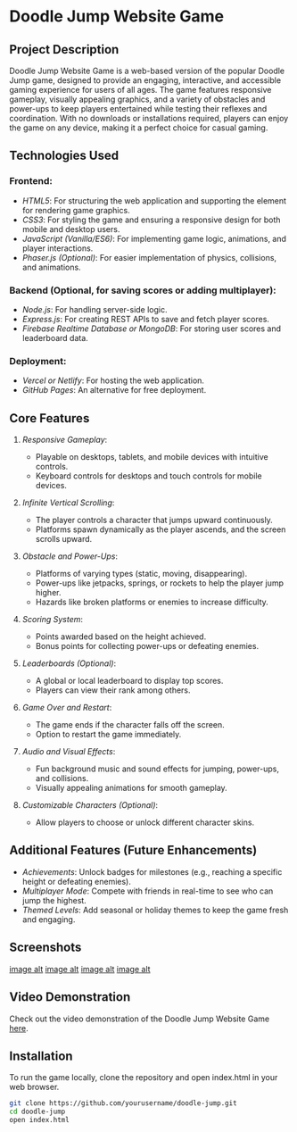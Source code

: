 # Doodle Jump Website Game

## Project Description
Doodle Jump Website Game is a web-based version of the popular Doodle Jump game, designed to provide an engaging, interactive, and accessible gaming experience for users of all ages. The game features responsive gameplay, visually appealing graphics, and a variety of obstacles and power-ups to keep players entertained while testing their reflexes and coordination. With no downloads or installations required, players can enjoy the game on any device, making it a perfect choice for casual gaming.

## Technologies Used
### Frontend:
- *HTML5*: For structuring the web application and supporting the <canvas> element for rendering game graphics.
- *CSS3*: For styling the game and ensuring a responsive design for both mobile and desktop users.
- *JavaScript (Vanilla/ES6)*: For implementing game logic, animations, and player interactions.
- *Phaser.js (Optional)*: For easier implementation of physics, collisions, and animations.

### Backend (Optional, for saving scores or adding multiplayer):
- *Node.js*: For handling server-side logic.
- *Express.js*: For creating REST APIs to save and fetch player scores.
- *Firebase Realtime Database or MongoDB*: For storing user scores and leaderboard data.

### Deployment:
- *Vercel or Netlify*: For hosting the web application.
- *GitHub Pages*: An alternative for free deployment.

## Core Features
1. *Responsive Gameplay*:
   - Playable on desktops, tablets, and mobile devices with intuitive controls.
   - Keyboard controls for desktops and touch controls for mobile devices.

2. *Infinite Vertical Scrolling*:
   - The player controls a character that jumps upward continuously.
   - Platforms spawn dynamically as the player ascends, and the screen scrolls upward.

3. *Obstacle and Power-Ups*:
   - Platforms of varying types (static, moving, disappearing).
   - Power-ups like jetpacks, springs, or rockets to help the player jump higher.
   - Hazards like broken platforms or enemies to increase difficulty.

4. *Scoring System*:
   - Points awarded based on the height achieved.
   - Bonus points for collecting power-ups or defeating enemies.

5. *Leaderboards (Optional)*:
   - A global or local leaderboard to display top scores.
   - Players can view their rank among others.

6. *Game Over and Restart*:
   - The game ends if the character falls off the screen.
   - Option to restart the game immediately.

7. *Audio and Visual Effects*:
   - Fun background music and sound effects for jumping, power-ups, and collisions.
   - Visually appealing animations for smooth gameplay.

8. *Customizable Characters (Optional)*:
   - Allow players to choose or unlock different character skins.

## Additional Features (Future Enhancements)
- *Achievements*: Unlock badges for milestones (e.g., reaching a specific height or defeating enemies).
- *Multiplayer Mode*: Compete with friends in real-time to see who can jump the highest.
- *Themed Levels*: Add seasonal or holiday themes to keep the game fresh and engaging.

## Screenshots
[image alt](https://github.com/mrram1570/doodle-jamp/blob/main/doodlejumpbg.png?raw=true)
[image alt](https://github.com/mrram1570/doodle-jamp/blob/main/doodler-left.png?raw=true)
[image alt](https://github.com/mrram1570/doodle-jamp/blob/main/doodler-right.png?raw=true)
[image alt](https://github.com/mrram1570/doodle-jamp/blob/main/platform-broken.png?raw=true)

## Video Demonstration
Check out the video demonstration of the Doodle Jump Website Game [here](https://youtu.be/4Ot6FItc-WM?feature=shared).


## Installation
To run the game locally, clone the repository and open index.html in your web browser.

```bash
git clone https://github.com/yourusername/doodle-jump.git
cd doodle-jump
open index.html
